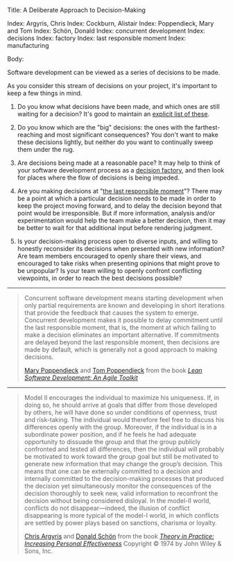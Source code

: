 Title: A Deliberate Approach to Decision-Making

Index: Argyris, Chris
Index: Cockburn, Alistair
Index: Poppendieck, Mary and Tom
Index: Schön, Donald
Index: concurrent development
Index: decisions
Index: factory
Index: last responsible moment
Index: manufacturing

Body:

Software development can be viewed as a series of decisions to be made.

As you consider this stream of decisions on your project, it's important to keep a few things in mind.

1. Do you know what decisions have been made, and which ones are still waiting for a decision? It's good to maintain an [explicit list of these][arc].

2. Do you know which are the "big" decisions: the ones with the farthest-reaching and most significant consequences? You don't want to make these decisions lightly, but neither do you want to continually sweep them under the rug.

3. Are decisions being made at a reasonable pace? It may help to think of your software development process as a [decision factory][cockburn-2006], and then look for places where the flow of decisions is being impeded.

4. Are you making decisions at "[the last responsible moment][poppendieck-2006]"? There may be a point at which a particular decision needs to be made in order to keep the project moving forward, and to delay the decision beyond that point would be irresponsible. But if more information, analysis and/or experimentation would help the team make a better decision, then it may be better to wait for that additional input before rendering judgment.

5. Is your decision-making process open to diverse inputs, and willing to honestly reconsider its decisions when presented with new information? Are team members encouraged to openly share their views, and encouraged to take risks when presenting opinions that might prove to be unpopular? Is your team willing to openly confront conflicting viewpoints, in order to reach the best decisions possible?

----

<blockquote>
<p>
Concurrent software development means starting development when only partial requirements are known and developing in short iterations that provide the feedback that causes the system to emerge. Concurrent development makes it possible to delay commitment until the last responsible moment, that is, the moment at which failing to make a decision eliminates an important alternative. If commitments are delayed beyond the last responsible moment, then decisions are made by default, which is generally not a good approach to making decisions.</p>

<p class="bq-footer">
<a href="http://en.wikipedia.org/wiki/Mary_Poppendieck">Mary Poppendieck</a> and <a href="http://en.wikipedia.org/wiki/Tom_Poppendieck">Tom Poppendieck</a> from the book <cite><a href="bibliography.html#poppendieck-2003">Lean Software Development: An Agile Toolkit</a></cite>
</p>
</blockquote>

----

<blockquote>
<p>
Model II encourages the individual to maximize his uniqueness. If, in doing so, he should arrive at goals that differ from those developed by others, he will have done so under conditions of openness, trust and risk-taking. The individual would therefore feel free to discuss his differences openly with the group. Moreover, if the individual is in a subordinate power position, and if he feels he had adequate opportunity to dissuade the group and that the group publicly confronted and tested all differences, then the individual will probably be motivated to work toward the group goal but still be motivated to generate new information that may change the group&#8217;s decision. This means that one can be externally committed to a decision and internally committed to the decision-making processes that produced the decision yet simultaneously monitor the consequences of the decision thoroughly to seek new, valid information to reconfront the decision without being considered disloyal. In the model-II world, conflicts do not disappear&#8212;indeed, the illusion of conflict disappearing is more typical of the model-I world, in which conflicts are settled by power plays based on sanctions, charisma or loyalty.</p>

<p class="bq-footer">
<a href="http://en.wikipedia.org/wiki/Chris_Argyris">Chris Argyris</a> and <a href="http://en.wikipedia.org/wiki/Donald_Schön">Donald Schön</a> from the book <cite><a href="bibliography.html#argyris-schon-1974">Theory in Practice: Increasing Personal Effectiveness</a> </cite>Copyright &copy; 1974 by John Wiley &amp; Sons, Inc.
</p>
</blockquote>

[cockburn-2006]: bibliography.html#cockburn-2006

[poppendieck-2006]: bibliography.html#poppendieck-2006



[arc]: understand-the-arc-of-your-project.html
